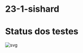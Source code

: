 # 23-1-sishard

# Status dos testes

![svg](http://3.142.157.80/webhook/sishard/test/svg/23-1/insper-classroom/23-1-sishard-G3mha)
